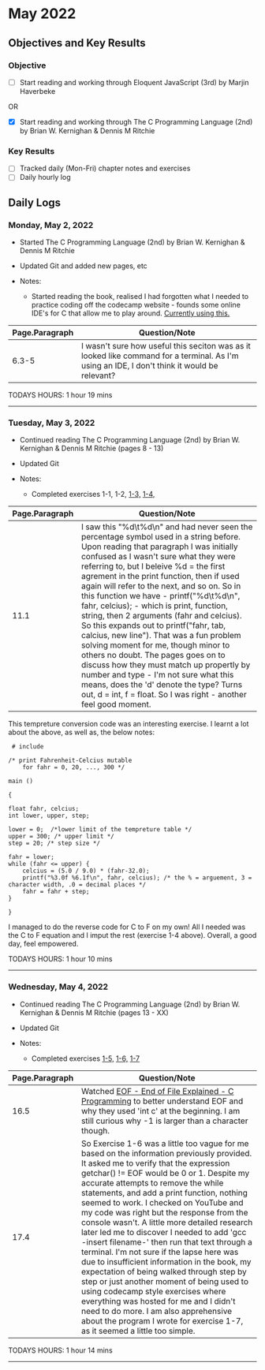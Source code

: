 # May 2022

## Objectives and Key Results

### Objective
- [ ] Start reading and working through Eloquent JavaScript (3rd) by Marjin Haverbeke

OR

- [X] Start reading and working through The C Programming Language (2nd) by Brian W. Kernighan & Dennis M Ritchie

### Key Results
- [ ] Tracked daily (Mon-Fri) chapter notes and exercises
- [ ] Daily hourly log

<!--- ## Coursework Milestones 

### Assignments:
- FCC - Completed course sections:
  - Basic HTML & HTML 5
  - Basic CSS
  - Applied Visual Design - See code dump [here](https://github.com/mjll-codes/learning-tracker/tree/main/code-dump/applied-visual-design)
  - Applied Accessibility - See code dump [here](https://github.com/mjll-codes/learning-tracker/tree/main/code-dump/applied-accessibility)
  - Responsive Web Design Principles - See code dump [here](https://github.com/mjll-codes/learning-tracker/tree/main/code-dump/responsive-web-design-principles)
  - CSS Flexbox - See code dump [here](https://github.com/mjll-codes/learning-tracker/tree/main/code-dump/css-flex-box)
  - CSS Grid - See code dump [here](https://github.com/mjll-codes/learning-tracker/tree/main/code-dump/css-grid)

### Projects:
- HTML/CSS:
  - Tribute Page- [view on CodePen here](https://codepen.io/mjll-codes/pen/bGRjZyJ)
  - Survey Page - [view on CodePen here](https://codepen.io/mjll-codes/pen/XWgPYyo)
  - Product Landing Page - [view on CodePen here](https://codepen.io/mjll-codes/pen/xxraJWV)
  - Technical Documentation Page - [view on CodePen here](https://codepen.io/mjll-codes/pen/jOweGPr) (CSS styling borrowed from sample, more upskilling required)
  - Personal Portfolio Page - [view on CodePen here](https://codepen.io/mjll-codes/pen/dyRgxGW) 

### Certifications:
- FCC: Responsive Web Design - [see certification here](https://www.freecodecamp.org/certification/mjll/responsive-web-design) --->
  
## Daily Logs

### Monday, May 2, 2022
  - Started The C Programming Language (2nd) by Brian W. Kernighan & Dennis M Ritchie
  - Updated Git and added new pages, etc

  - Notes:
    - Started reading the book, realised I had forgotten what I needed to practice coding off the codecamp website - founds some online IDE's for C that allow me to play around. [Currently using this.](https://www.onlinegdb.com/)

Page.Paragraph | Question/Note
--- | ---
6.3-5 | I wasn't sure how useful this seciton was as it looked like command for a terminal. As I'm using an IDE, I don't think it would be relevant?
    
 
 TODAYS HOURS:   1 hour  19 mins
 
 ___

  ### Tuesday, May 3, 2022
  - Continued reading The C Programming Language (2nd) by Brian W. Kernighan & Dennis M Ritchie (pages 8 - 13)
  - Updated Git

  - Notes:
    - Completed exercises 1-1, 1-2, [1-3,](https://github.com/mjll-codes/learning-tracker/blob/136922de35687d905fe56c6c9419933765b9b709/learning-outcomes/FtoC.c) [1-4,](https://github.com/mjll-codes/learning-tracker/blob/6ade9839a75b659fb0d77a1d536b157fe6f2da79/learning-outcomes/CtoF.c)

Page.Paragraph | Question/Note
--- | ---
11.1 | I saw this "%d\t%d\n" and had never seen the percentage symbol used in a string before. Upon reading that paragraph I was initially confused as I wasn't sure what they were referring to, but I beleive %d = the first agrement in the print function, then if used again will refer to the next, and so on. So in this function we have -  printf("%d\t%d\n", fahr, celcius); - which is print, function, string, then 2 arguments (fahr and celcius). So this expands out to printf("fahr, tab, calcius, new line"). That was a fun problem solving moment for me, though minor to others no doubt. The pages goes on to discuss how they must match up propertly by number and type - I'm not sure what this means, does the 'd' denote the type? Turns out, d = int, f = float. So I was right - another feel good moment. 

This tempreture conversion code was an interesting exercise. I learnt a lot about the above, as well as, the below notes:

<pre><code> # include <stdio.h>

/* print Fahrenheit-Celcius mutable
    for fahr = 0, 20, ..., 300 */

main ()

{

float fahr, celcius;
int lower, upper, step;

lower = 0;  /*lower limit of the tempreture table */
upper = 300; /* upper limit */
step = 20; /* step size */

fahr = lower;
while (fahr <= upper) {
    celcius = (5.0 / 9.0) * (fahr-32.0);
    printf("%3.0f %6.1f\n", fahr, celcius); /* the % = arguement, 3 = character width, .0 = decimal places */
    fahr = fahr + step;
}

}
</pre></code>
    
 I managed to do the reverse code for C to F on my own! All I needed was the C to F equation and I imput the rest (exercise 1-4 above). Overall, a good day, feel empowered.
 
 TODAYS HOURS:   1 hour  10 mins
 
 ___
 
  ### Wednesday, May 4, 2022
  - Continued reading The C Programming Language (2nd) by Brian W. Kernighan & Dennis M Ritchie (pages 13 - XX)
  - Updated Git

  - Notes:
    - Completed exercises [1-5,](https://github.com/mjll-codes/learning-tracker/blob/f14c1f26f456fd0a9f75c1a6f575866e219c2a80/learning-outcomes/300-0.c) [1-6,](https://github.com/mjll-codes/learning-tracker/blob/d702384f69edc5266999fc5cad0dbd46d8006389/learning-outcomes/0or1.c) [1-7](https://github.com/mjll-codes/learning-tracker/blob/7e035a033be34887701eef7fdd4a2757dac637bb/learning-outcomes/EOF.c)

Page.Paragraph | Question/Note
--- | ---
16.5 | Watched [EOF - End of File Explained - C Programming](https://www.youtube.com/watch?v=D7OvYJRb5IQ) to better understand EOF and why they used 'int c' at the beginning. I am still curious why -1 is larger than a character though. 
17.4 | So Exercise 1-6 was a little too vague for me based on the information previously provided. It asked me to verify that the expression getchar() != EOF would be 0 or 1. Despite my accurate attempts to remove the while statements, and add a print function, nothing seemed to work. I checked on YouTube and my code was right but the response from the console wasn't. A little more detailed research later led me to discover I needed to add 'gcc -insert filename-' then run that text through a terminal. I'm not sure if the lapse here was due to insufficient information in the book, my expectation of being walked through step by step or just another moment of being used to using codecamp style exercises where everything was hosted for me and I didn't need to do more.  I am also apprehensive about the program I wrote for exercise 1-7, as it seemed a little too simple.

 
 TODAYS HOURS:   1 hour  14 mins

___
